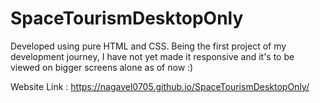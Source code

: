 # SpaceTourismDesktopOnly

Developed using pure HTML and CSS. Being the first project of my development journey, I have not yet made it responsive and it's to be viewed on bigger screens alone as of now :)

Website Link : https://nagavel0705.github.io/SpaceTourismDesktopOnly/
